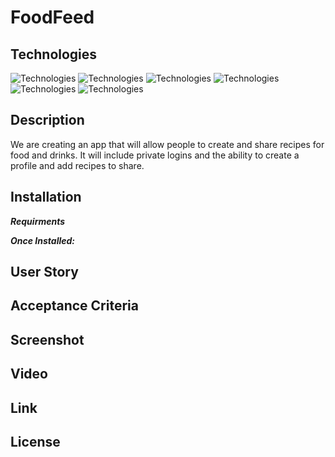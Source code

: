 # FoodFeed

## Technologies
![Technologies](https://img.shields.io/badge/-Git-F05032?logo=Git&logoColor=white)
![Technologies](https://img.shields.io/badge/-JavaScript-007396?logo=JavaScript&logoColor=white)
![Technologies](https://img.shields.io/badge/-Node.js-339933?logo=Node.js&logoColor=white)
![Technologies](https://img.shields.io/badge/-npm-CB3837?logo=npm&logoColor=white)
![Technologies](https://img.shields.io/badge/-MySQL-4479A1?logo=MySQL&logoColor=white)
![Technologies](https://img.shields.io/badge/-Inquirer-000000?logo=&logoColor=white)


## Description
We are creating an app that will allow people to create and share recipes for food and drinks. It will include private logins and the ability to create a profile and add recipes to share.
## Installation
***Requirments***



***Once Installed:***


## User Story


## Acceptance Criteria


## Screenshot


## Video





## Link


## License
  
